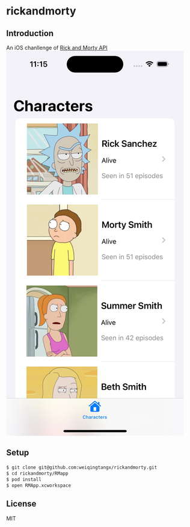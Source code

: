 # rickandmorty

## Introduction

An iOS chanllenge of
[Rick and Morty API](https://rickandmortyapi.com)
![Image text](https://github.com/weiqingtangx/rickandmorty/blob/main/ScreenShot.jpeg)

## Setup

```terminal
$ git clone git@github.com:weiqingtangx/rickandmorty.git
$ cd rickandmorty/RMapp
$ pod install
$ open RMApp.xcworkspace 
```

## License

MIT
